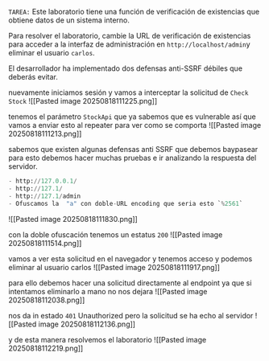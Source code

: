 `TAREA:` Este laboratorio tiene una función de verificación de existencias que obtiene datos de un sistema interno.

Para resolver el laboratorio, cambie la URL de verificación de existencias para acceder a la interfaz de administración en `http://localhost/admin`y eliminar el usuario `carlos`.

El desarrollador ha implementado dos defensas anti-SSRF débiles que deberás evitar.

nuevamente iniciamos sesión y vamos a interceptar la solicitud de `Check Stock`
![[Pasted image 20250818111225.png]]

tenemos el parámetro `StockApi` que ya sabemos que es vulnerable así que vamos a enviar esto al repeater para ver como se comporta
![[Pasted image 20250818111213.png]]

sabemos que existen algunas defensas anti SSRF que debemos baypasear para esto debemos hacer muchas pruebas e ir analizando la respuesta del servidor. 

```python
- http://127.0.0.1/
- http://127.1/
- http://127.1/admin
- Ofuscamos la  "a" con doble-URL encoding que seria esto `%2561`
```

![[Pasted image 20250818111830.png]]

con la doble ofuscación tenemos un estatus `200` 
![[Pasted image 20250818111514.png]]

vamos a ver esta solicitud en el navegador y tenemos acceso y podemos eliminar al usuario carlos
![[Pasted image 20250818111917.png]]

para ello debemos hacer una solicitud directamente al endpoint ya que si intentamos eliminarlo a mano no nos dejara
![[Pasted image 20250818112038.png]]

nos da in estado `401` Unauthorized pero la solicitud se ha echo al servidor
![[Pasted image 20250818112136.png]]

y de esta manera resolvemos el laboratorio
![[Pasted image 20250818112219.png]]